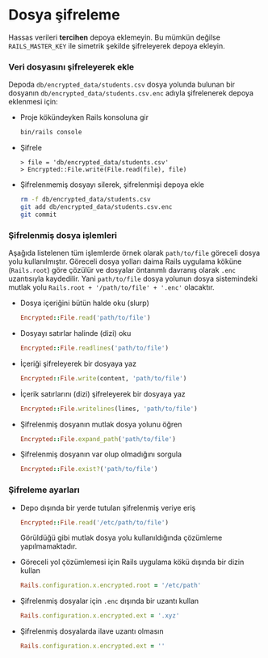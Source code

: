 # Dosya şifreleme

Hassas verileri **tercihen** depoya eklemeyin.  Bu mümkün değilse
`RAILS_MASTER_KEY` ile simetrik şekilde şifreleyerek depoya ekleyin.

### Veri dosyasını şifreleyerek ekle

Depoda `db/encrypted_data/students.csv` dosya yolunda bulunan bir dosyanın
`db/encrypted_data/students.csv.enc` adıyla şifrelenerek depoya eklenmesi için:

- Proje kökündeyken Rails konsoluna gir

  ```sh
  bin/rails console
  ```

- Şifrele

  ```
  > file = 'db/encrypted_data/students.csv'
  > Encrypted::File.write(File.read(file), file)
  ```

- Şifrelenmemiş dosyayı silerek, şifrelenmişi depoya ekle

  ```sh
  rm -f db/encrypted_data/students.csv
  git add db/encrypted_data/students.csv.enc
  git commit
  ```

### Şifrelenmiş dosya işlemleri

Aşağıda listelenen tüm işlemlerde örnek olarak `path/to/file` göreceli dosya
yolu kullanılmıştır.  Göreceli dosya yolları daima Rails uygulama köküne
(`Rails.root`) göre çözülür ve dosyalar öntanımlı davranış olarak `.enc`
uzantısıyla  kaydedilir.  Yani `path/to/file` dosya yolunun dosya sistemindeki
mutlak yolu `Rails.root + '/path/to/file' + '.enc'` olacaktır.

- Dosya içeriğini bütün halde oku (slurp)

  ```ruby
  Encrypted::File.read('path/to/file')
  ```

- Dosyayı satırlar halinde (dizi) oku

  ```ruby
  Encrypted::File.readlines('path/to/file')
  ```

- İçeriği şifreleyerek bir dosyaya yaz

  ```ruby
  Encrypted::File.write(content, 'path/to/file')
  ```

- İçerik satırlarını (dizi) şifreleyerek bir dosyaya yaz

  ```ruby
  Encrypted::File.writelines(lines, 'path/to/file')
  ```

- Şifrelenmiş dosyanın mutlak dosya yolunu öğren

  ```ruby
  Encrypted::File.expand_path('path/to/file')
  ```

- Şifrelenmiş dosyanın var olup olmadığını sorgula

  ```ruby
  Encrypted::File.exist?('path/to/file')
  ```

### Şifreleme ayarları

- Depo dışında bir yerde tutulan şifrelenmiş veriye eriş

  ```ruby
  Encrypted::File.read('/etc/path/to/file')
  ```

  Görüldüğü gibi mutlak dosya yolu kullanıldığında çözümleme yapılmamaktadır.

- Göreceli yol çözümlemesi için Rails uygulama kökü dışında bir dizin kullan

  ```ruby
  Rails.configuration.x.encrypted.root = '/etc/path'
  ```

- Şifrelenmiş dosyalar için `.enc` dışında bir uzantı kullan

  ```ruby
  Rails.configuration.x.encrypted.ext = '.xyz'
  ```

- Şifrelenmiş dosyalarda ilave uzantı olmasın

  ```ruby
  Rails.configuration.x.encrypted.ext = ''
  ```
